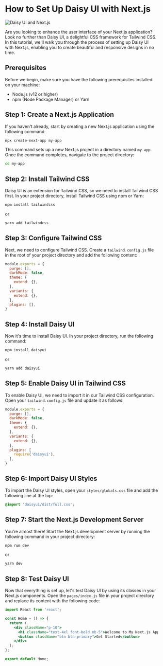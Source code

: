 # How to Set Up Daisy UI with Next.js

![Daisy UI and Next.js](https://example.com/daisy_ui_nextjs_image.png)

Are you looking to enhance the user interface of your Next.js application? Look no further than Daisy UI, a delightful CSS framework for Tailwind CSS. In this tutorial, we'll walk you through the process of setting up Daisy UI with Next.js, enabling you to create beautiful and responsive designs in no time.

## Prerequisites

Before we begin, make sure you have the following prerequisites installed on your machine:

- Node.js (v12 or higher)
- npm (Node Package Manager) or Yarn

## Step 1: Create a Next.js Application

If you haven't already, start by creating a new Next.js application using the following command:

```bash
npx create-next-app my-app
```

This command sets up a new Next.js project in a directory named `my-app`. Once the command completes, navigate to the project directory:

```bash
cd my-app
```

## Step 2: Install Tailwind CSS

Daisy UI is an extension for Tailwind CSS, so we need to install Tailwind CSS first. In your project directory, install Tailwind CSS using npm or Yarn:

```bash
npm install tailwindcss
```

or

```bash
yarn add tailwindcss
```

## Step 3: Configure Tailwind CSS

Next, we need to configure Tailwind CSS. Create a `tailwind.config.js` file in the root of your project directory and add the following content:

```javascript
module.exports = {
  purge: [],
  darkMode: false,
  theme: {
    extend: {},
  },
  variants: {
    extend: {},
  },
  plugins: [],
}
```

## Step 4: Install Daisy UI

Now it's time to install Daisy UI. In your project directory, run the following command:

```bash
npm install daisyui
```

or

```bash
yarn add daisyui
```

## Step 5: Enable Daisy UI in Tailwind CSS

To enable Daisy UI, we need to import it in our Tailwind CSS configuration. Open your `tailwind.config.js` file and update it as follows:

```javascript
module.exports = {
  purge: [],
  darkMode: false,
  theme: {
    extend: {},
  },
  variants: {
    extend: {},
  },
  plugins: [
    require('daisyui'),
  ],
}
```

## Step 6: Import Daisy UI Styles

To import the Daisy UI styles, open your `styles/globals.css` file and add the following line at the top:

```css
@import 'daisyui/dist/full.css';
```

## Step 7: Start the Next.js Development Server

You're almost there! Start the Next.js development server by running the following command in your project directory:

```bash
npm run dev
```

or

```bash
yarn dev
```

## Step 8: Test Daisy UI

Now that everything is set up, let's test Daisy UI by using its classes in your Next.js components. Open the `pages/index.js` file in your project directory and replace its content with the following code:

```jsx
import React from 'react';

const Home = () => {
  return (
    <div className="p-10">
      <h1 className="text-4xl font-bold mb-5">Welcome to My Next.js App!</h1>
      <button className="btn btn-primary">Get Started</button>
    </div>
  );
};

export default Home;
```
